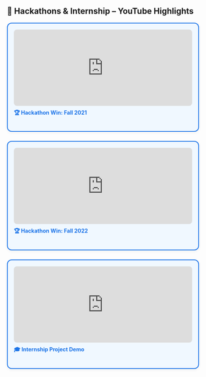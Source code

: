## 🎥 Hackathons & Internship – YouTube Highlights

<style>
.youtube-card-grid {
  display: grid;
  grid-template-columns: repeat(auto-fit, minmax(280px, 1fr));
  gap: 1.5rem;
  margin-top: 1rem;
}
.youtube-card {
  background: #f0f8ff;
  border: 2px solid #1a73e8;
  border-radius: 12px;
  padding: 1rem;
  box-shadow: 0 3px 8px rgba(0, 0, 0, 0.05);
  transition: transform 0.3s ease-in-out;
}
.youtube-card:hover {
  background: #e6f0ff;
  transform: scale(1.02);
}
.youtube-card iframe {
  width: 100%;
  height: 200px;
  border-radius: 8px;
}
.youtube-card h4 {
  margin-top: 0.5rem;
  color: #1a73e8;
}
</style>

<div class="youtube-card-grid">

  <div class="youtube-card">
    <iframe src="https://www.youtube.com/watch?v=aRM4DP-gUbg" title="Hackathon Win 1" frameborder="0" allowfullscreen></iframe>
    <h4>🏆 Hackathon Win: Fall 2021</h4>
  </div>

  <div class="youtube-card">
    <iframe src="https://www.youtube.com/watch?v=cJ4JHmoTgas" title="Hackathon Win 2" frameborder="0" allowfullscreen></iframe>
    <h4>🏆 Hackathon Win: Fall 2022</h4>
  </div>

  <div class="youtube-card">
    <iframe src="https://www.youtube.com/watch?v=E9ItHVkHuy8&t=159s" title="Internship Summary" frameborder="0" allowfullscreen></iframe>
    <h4>🎓 Internship Project Demo</h4>
  </div>

</div>
